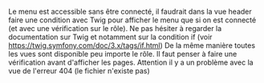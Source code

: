 Le menu est accessible sans être connecté, il faudrait dans la vue header faire une condition avec Twig pour afficher le menu que si on est connecté (et avec une vérification sur le rôle).
Ne pas hésiter à regarder la documentation sur Twig et notamment sur la condition if (voir https://twig.symfony.com/doc/3.x/tags/if.html)
De la même manière toutes les vues sont disponible peu importe le rôle. Il faut penser à faire une vérification avant d'afficher les pages.
Attention il y a un problème avec la vue de l'erreur 404 (le fichier n'existe pas)
